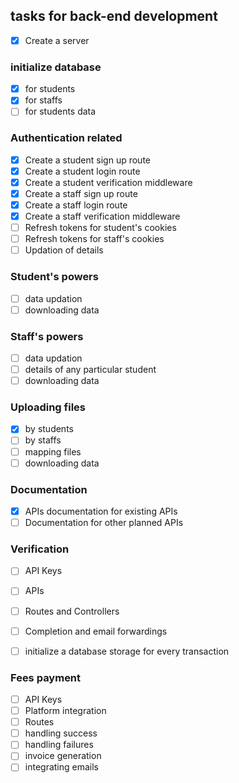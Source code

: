 ## tasks for back-end development

- [x] Create a server

### initialize database
- [x] for students
- [x] for staffs
- [ ] for students data

### Authentication related
- [x] Create a student sign up route
- [x] Create a student login route
- [x] Create a student verification middleware
- [x] Create a staff sign up route
- [x] Create a staff login route
- [x] Create a staff verification middleware
- [ ] Refresh tokens for student's cookies
- [ ] Refresh tokens for staff's cookies
- [ ] Updation of details 

### Student's powers
- [ ] data updation
- [ ] downloading data

### Staff's powers
- [ ] data updation
- [ ] details of any particular student
- [ ] downloading data

### Uploading files
- [x] by students
- [ ] by staffs
- [ ] mapping files
- [ ] downloading data

### Documentation
- [x] APIs documentation for existing APIs
- [ ] Documentation for other planned APIs

### Verification
- [ ] API Keys
- [ ] APIs
- [ ] Routes and Controllers
- [ ] Completion and email forwardings
- [ ] initialize a database storage for every transaction


### Fees payment
- [ ] API Keys
- [ ] Platform integration
- [ ] Routes
- [ ] handling success
- [ ] handling failures
- [ ] invoice generation
- [ ] integrating emails